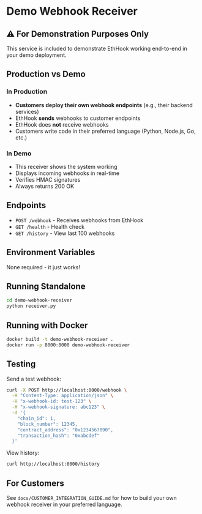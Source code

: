 # Demo Webhook Receiver

## ⚠️ For Demonstration Purposes Only

This service is included to demonstrate EthHook working end-to-end in your demo deployment.

## Production vs Demo

### In Production

- **Customers deploy their own webhook endpoints** (e.g., their backend services)
- EthHook **sends** webhooks to customer endpoints
- EthHook does **not** receive webhooks
- Customers write code in their preferred language (Python, Node.js, Go, etc.)

### In Demo

- This receiver shows the system working
- Displays incoming webhooks in real-time
- Verifies HMAC signatures
- Always returns 200 OK

## Endpoints

- `POST /webhook` - Receives webhooks from EthHook
- `GET /health` - Health check
- `GET /history` - View last 100 webhooks

## Environment Variables

None required - it just works!

## Running Standalone

```bash
cd demo-webhook-receiver
python receiver.py
```

## Running with Docker

```bash
docker build -t demo-webhook-receiver .
docker run -p 8000:8000 demo-webhook-receiver
```

## Testing

Send a test webhook:

```bash
curl -X POST http://localhost:8000/webhook \
  -H "Content-Type: application/json" \
  -H "x-webhook-id: test-123" \
  -H "x-webhook-signature: abc123" \
  -d '{
    "chain_id": 1,
    "block_number": 12345,
    "contract_address": "0x1234567890",
    "transaction_hash": "0xabcdef"
  }'
```

View history:

```bash
curl http://localhost:8000/history
```

## For Customers

See `docs/CUSTOMER_INTEGRATION_GUIDE.md` for how to build your own webhook receiver in your preferred language.
